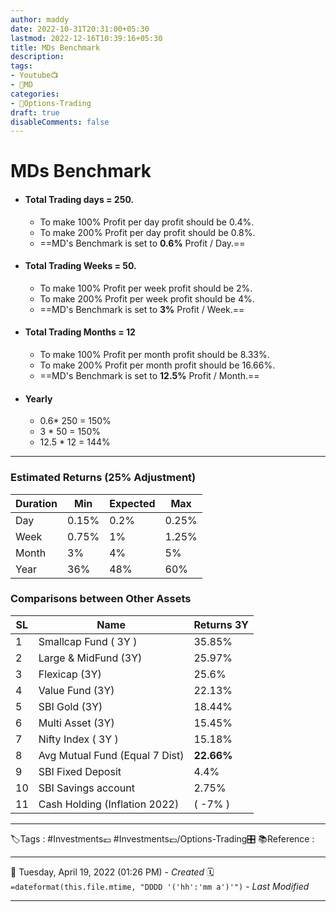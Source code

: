 ```yaml
---
author: maddy
date: 2022-10-31T20:31:00+05:30
lastmod: 2022-12-16T10:39:16+05:30
title: MDs Benchmark
description: 
tags:
- Youtube📺
- 🧔MD 
categories: 
- 🤹Options-Trading
draft: true
disableComments: false
---
```

# MDs Benchmark
- #### Total Trading days = 250.
	- To make 100% Profit per day profit should be 0.4%.
	- To make 200% Profit per day profit should be 0.8%.
	- ==MD's Benchmark is set to **0.6%** Profit / Day.==

- #### Total Trading Weeks = 50.
	- To make 100% Profit per week profit should be 2%.
	- To make 200% Profit per week profit should be 4%.
	- ==MD's Benchmark is set to **3%** Profit / Week.==

- #### Total Trading Months = 12
	- To make 100% Profit per month profit should be 8.33%.
	- To make 200% Profit per month profit should be 16.66%.
	- ==MD's Benchmark is set to **12.5%** Profit / Month.==

- #### Yearly
	- 0.6* 250 = 150%
	- 3 * 50 = 150%
	- 12.5 * 12 = 144%

---

### Estimated Returns (25% Adjustment)

|Duration|Min|Expected|Max|
|---|---|---|---|
| Day |0.15% |0.2% |0.25% |
| Week |0.75% |1% |1.25% |
|Month|3%|4%|5%|
| Year |36%|48%|60%|

### Comparisons between Other Assets

|SL|Name|Returns 3Y|
|---|---|---|
| 1|Smallcap Fund ( 3Y ) | 35.85% |
|  2| Large & MidFund (3Y)  |   25.97%   |
| 3|Flexicap (3Y) | 25.6% |
| 4|Value Fund (3Y) | 22.13% |
| 5|SBI Gold (3Y) | 18.44% |
| 6|Multi Asset (3Y) | 15.45% |
|7 |   Nifty Index ( 3Y )    |    15.18%    |
| 8 | Avg Mutual Fund (Equal 7 Dist) | **22.66%** |
| 9|SBI Fixed Deposit | 4.4% |
| 10|SBI Savings account | 2.75% |
| 11 | Cash Holding (Inflation 2022) | ( -7% ) |

---
🏷️Tags : #Investments💷 #Investments💷/Options-Trading🎛️ 
📚Reference :

---
📅   Tuesday, April 19, 2022  (01:26 PM) - *Created*
🗓️ `=dateformat(this.file.mtime, "DDDD '('hh':'mm a')'")` - *Last Modified* 

---

